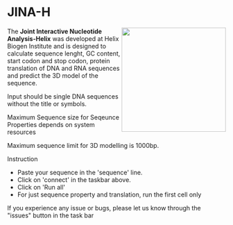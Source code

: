 # JINA-H
<img src="https://raw.githubusercontent.com/jrhtod/helix/4204a14fdf3333e56f8618ab03420b2dcfd6dd62/Untitled%20drawing.png" height="200" align="right" style="height:240px">

The **Joint Interactive Nucleotide Analysis-Helix**  was developed at Helix Biogen Institute and is designed to calculate sequence lenght, GC content, start codon and stop codon, protein translation of DNA and RNA sequences and predict the 3D model of the sequence. 

Input should be single DNA sequences without the title or symbols.

Maximum Sequence size for Seqeunce Properties depends on system resources

Maximum sequence limit for 3D modelling is 1000bp.

Instruction

* Paste your sequence in the 'sequence' line.
* Click on 'connect' in the taskbar above.
* Click on 'Run all'
* For just sequence property and translation, run the first cell only

If you experience any issue or bugs, please let us know through the "issues" button in the task bar
